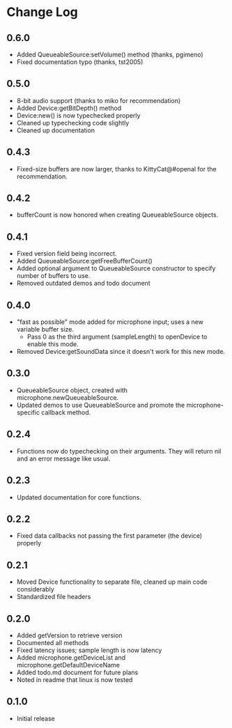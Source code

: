 # Change Log

## 0.6.0
- Added QueueableSource:setVolume() method (thanks, pgimeno)
- Fixed documentation typo (thanks, tst2005)

## 0.5.0
- 8-bit audio support (thanks to miko for recommendation)
- Added Device:getBitDepth() method
- Device:new() is now typechecked properly
- Cleaned up typechecking code slightly
- Cleaned up documentation

## 0.4.3
- Fixed-size buffers are now larger, thanks to KittyCat@#openal for the recommendation.

## 0.4.2
- bufferCount is now honored when creating QueueableSource objects.

## 0.4.1
- Fixed version field being incorrect.
- Added QueueableSource:getFreeBufferCount()
- Added optional argument to QueueableSource constructor to specify number of buffers to use.
- Removed outdated demos and todo document

## 0.4.0
- "fast as possible" mode added for microphone input; uses a new variable buffer size.
	- Pass 0 as the third argument (sampleLength) to openDevice to enable this mode.
- Removed Device:getSoundData since it doesn't work for this new mode.

## 0.3.0
- QueueableSource object, created with microphone.newQueueableSource.
- Updated demos to use QueueableSource and promote the microphone-specific callback method.

## 0.2.4
- Functions now do typechecking on their arguments. They will return nil and an error message like usual.

## 0.2.3
- Updated documentation for core functions.

## 0.2.2
- Fixed data callbacks not passing the first parameter (the device) properly

## 0.2.1
- Moved Device functionality to separate file, cleaned up main code considerably
- Standardized file headers

## 0.2.0
- Added getVersion to retrieve version
- Documented all methods
- Fixed latency issues; sample length is now latency
- Added microphone.getDeviceList and microphone.getDefaultDeviceName
- Added todo.md document for future plans
- Noted in readme that linux is now tested

## 0.1.0
- Initial release